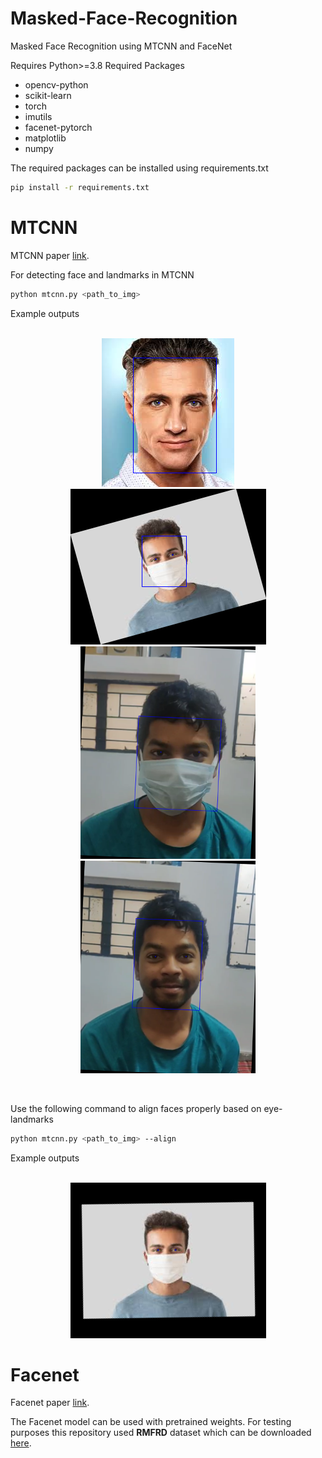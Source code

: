 # Masked-Face-Recognition
Masked Face Recognition using MTCNN and FaceNet

Requires Python>=3.8
Required Packages
  * opencv-python
  * scikit-learn
  * torch
  * imutils
  * facenet-pytorch
  * matplotlib
  * numpy

The required packages can be installed using requirements.txt
```bash
pip install -r requirements.txt
```

# MTCNN
MTCNN paper <a href="https://arxiv.org/pdf/1604.02878.pdf">link</a>.

For detecting face and landmarks in MTCNN
```bash
python mtcnn.py <path_to_img>
```
Example outputs</br></br>
<p align="middle">
 <img src="./outputs/output2.png?raw=true" alt="output2.png">
 <img src="./outputs/output3.png?raw=true" alt="output2.png"></br>
 <img src="./outputs/live_out1.png?raw=true" alt="live_out1.png" width=280 height=340>
 <img src="./outputs/live_out2.png?raw=true" alt="live_out2.png" width=280 height=340>
</p>
</br>

Use the following command to align faces properly based on eye-landmarks
```bash
python mtcnn.py <path_to_img> --align
```
Example outputs</br></br>
<p align="middle">
 <img src="./outputs/aligned.png?raw=true" alt="output2.png">
</p>

# Facenet
Facenet paper <a href="https://arxiv.org/pdf/1503.03832.pdf">link</a>.

<p>The Facenet model can be used with pretrained weights. For testing purposes this repository used <b>RMFRD</b> dataset which can be downloaded <a href="https://drive.google.com/drive/folders/1pBDhnJoz16rVEtW5uLv_3is98og2wyYM?usp=sharing">here</a>.</p>
